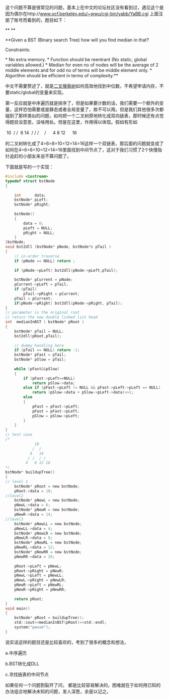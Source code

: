 这个问题不算是很常见的问题，基本上在中文的论坛社区没有看到过，遇见这个是因为偶尔在http://www.ocf.berkeley.edu/~wwu/cgi-bin/yabb/YaBB.cgi 上面注册了账号而看到的，题目如下：

**
**

**Given a BST (Binary search Tree) how will you find median in that?
 
Constraints:
 
\* No extra memory.
\* Function should be reentrant (No static, global variables allowed.)
\* Median for even no of nodes will be the average of 2 middle elements and for odd no of terms will be middle element only.
\* Algorithm should be efficient in terms of complexity.** 



中文不需要赘述了，就是[二叉搜索树](https://so.csdn.net/so/search?from=pc_blog_highlight&q=二叉搜索树)如何高效地找到中位数，不希望申请内存，不要static/global的变量来实现。

第一反应就是中序遍历就是排序了，但是如果要计数的话，我们需要一个额外的变量，这样恐怕需要或是静态或者全局变量了，故不可以用。但是我们其他很多次都碰到了那样类似的问题，如何把一个二叉树原地转化成双向链表，那时候还有点觉得题目没意思，没啥用处。但是在这里，作用得以体现。假如有形如

 

​                      10
​                     /  /
​                    6    14
​                   / /   /　 /
​                  　4   8 12 　 16

的二叉树转化成了4=6=8=10=12=14=16这样一个双链表，那后面的问题就变成了如何在4=6=8=10=12=14=16里面找到中间节点了，这对于我们习惯了2个快慢指针追赶的小朋友来说不算问题了。

下面就是写的一个实现：

```c
#include <iostream>   
typedef struct bstNode  
{  
      
    int      data;  
    bstNode* pLeft;  
    bstNode* pRight;  
      
    bstNode()  
    {  
        data = 0;  
        pLeft = NULL;  
        pRight = NULL;  
    }  
}bstNode;  
void bst2dll (bstNode* pNode, bstNode*& pTail )  
{  
    // in-order traverse   
    if (pNode == NULL) return ;  
      
    if (pNode->pLeft) bst2dll(pNode->pLeft,pTail);  
          
    bstNode* pCurrent = pNode;  
    pCurrent->pLeft = pTail;  
    if (pTail)  
        pTail->pRight = pCurrent;  
    pTail = pCurrent;  
    if(pNode->pRight) bst2dll(pNode->pRight, pTail);  
}  
// parameter is the original root   
// return the new double linked list head    
int  medianInBST ( bstNode* pRoot )  
{  
    bstNode* pTail = NULL;  
    bst2dll(pRoot,pTail);  
      
    // dummy handling here   
    if (pTail == NULL) return -1;  
    bstNode* pFast = pTail;  
    bstNode* pSlow = pTail;  
      
    while (pFast&&pSlow)  
    {  
        if (pFast->pLeft==NULL)   
            return pSlow->data;  
        else if (pFast->pLeft != NULL && pFast->pLeft->pLeft == NULL)  
            return (pSlow->data + pSlow->pLeft->data)>>1;  
        else  
        {  
            pFast = pFast->pLeft;  
            pFast = pFast->pLeft;  
            pSlow = pSlow->pLeft;  
        }  
    }  
}  
// test case   
/* 
             10 
            /  / 
           6   14 
          / /  / /   
         4   8 12 16 
*/  
bstNode* buildupTree()  
{  
// level 1   
    bstNode* pRoot = new bstNode;  
    pRoot->data = 10;  
//level2   
    bstNode* pNewL = new bstNode;  
    pNewL->data = 6;  
    bstNode* pNewR = new bstNode;  
    pNewR->data = 14;  
//level3       
    bstNode* pNewLL = new bstNode;  
    pNewLL->data = 4;  
    bstNode* pNewLR = new bstNode;  
    pNewLR->data = 8;  
    bstNode* pNewRL = new bstNode;  
    pNewRL->data = 12;  
    bstNode* pNewRR = new bstNode;  
    pNewRR->data = 16;  
      
    pRoot->pLeft = pNewL;  
    pRoot->pRight = pNewR;  
    pNewL->pLeft = pNewLL;  
    pNewL->pRight = pNewLR;  
    pNewR->pLeft = pNewRL;  
    pNewR->pRight = pNewRR;  
      
    return pRoot;  
}  
void main()  
{  
    bstNode* pRoot = buildupTree();  
    std::cout<<medianInBST(pRoot)<<std::endl;  
    system("pause");  
}  
```







说实话这样的题目还是比较喜欢的，考到了很多的概念和想法，

a.中序遍历

b.BST转化成DLL

c.寻找链表的中间节点

如果任何一个问题割裂开了问， 都是比较容易解决的。困难就在于如何用已知的办法组合地解决未知的问题，发人深思，余是以记之。